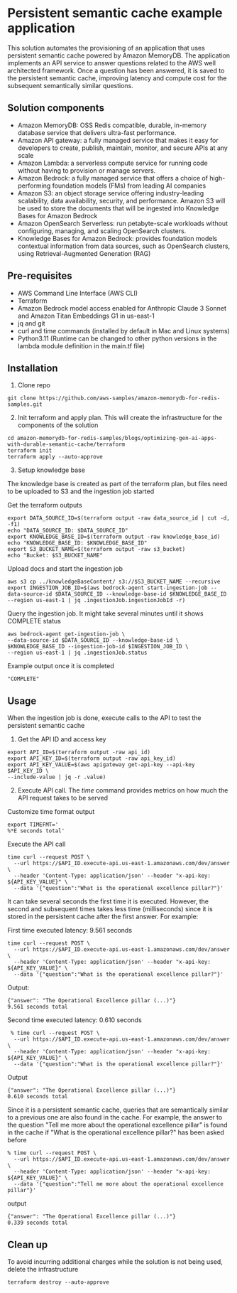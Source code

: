 # Persistent semantic cache example application

This solution automates the provisioning of an application that uses persistent semantic cache powered by Amazon MemoryDB. The application implements an API service to answer questions related to the AWS well architected framework. Once a question has been answered, it is saved to the persistent semantic cache, improving latency and compute cost for the subsequent semantically similar questions.

## Solution components

* Amazon MemoryDB: OSS Redis compatible, durable, in-memory database service that delivers ultra-fast performance. 
* Amazon API gateway: a fully managed service that makes it easy for developers to create, publish, maintain, monitor, and secure APIs at any scale
* Amazon Lambda: a serverless compute service for running code without having to provision or manage servers.
* Amazon Bedrock: a fully managed service that offers a choice of high-performing foundation models (FMs) from leading AI companies
* Amazon S3: an object storage service offering industry-leading scalability, data availability, security, and performance. Amazon S3 will be used to store the documents that will be ingested into Knowledge Bases for Amazon Bedrock
* Amazon OpenSearch Serverless: run petabyte-scale workloads without configuring, managing, and scaling OpenSearch clusters. 
* Knowledge Bases for Amazon Bedrock: provides foundation models contextual information from data sources, such as OpenSearch clusters, using Retrieval-Augmented Generation (RAG)

## Pre-requisites  

* AWS Command Line Interface (AWS CLI)
* Terraform
* Amazon Bedrock model access enabled for Anthropic Claude 3 Sonnet and Amazon Titan Embeddings G1 in us-east-1
* jq and git
* curl and time commands (installed by default in Mac and Linux systems)
* Python3.11 (Runtime can be changed to other python versions in the lambda module definition in the main.tf file)

## Installation

1. Clone repo
```
git clone https://github.com/aws-samples/amazon-memorydb-for-redis-samples.git
```

2. Init terraform and apply plan. This will create the infrastructure for the components of the solution

```
cd amazon-memorydb-for-redis-samples/blogs/optimizing-gen-ai-apps-with-durable-semantic-cache/terraform
terraform init
terraform apply --auto-approve
```

3. Setup knowledge base

The knowledge base is created as part of the terraform plan, but files need to be uploaded to S3 and the ingestion job started

Get the terraform outputs
```
export DATA_SOURCE_ID=$(terraform output -raw data_source_id | cut -d, -f1)
echo "DATA_SOURCE_ID: $DATA_SOURCE_ID"
export KNOWLEDGE_BASE_ID=$(terraform output -raw knowledge_base_id)
echo "KNOWLEDGE_BASE_ID: $KNOWLEDGE_BASE_ID"
export S3_BUCKET_NAME=$(terraform output -raw s3_bucket)
echo "Bucket: $S3_BUCKET_NAME"

```

Upload docs and start the ingestion job
```
aws s3 cp ../knowledgeBaseContent/ s3://$S3_BUCKET_NAME --recursive
export INGESTION_JOB_ID=$(aws bedrock-agent start-ingestion-job --data-source-id $DATA_SOURCE_ID --knowledge-base-id $KNOWLEDGE_BASE_ID --region us-east-1 | jq .ingestionJob.ingestionJobId -r)

```

Query the ingestion job. It might take several minutes until it shows COMPLETE status

```
aws bedrock-agent get-ingestion-job \
--data-source-id $DATA_SOURCE_ID --knowledge-base-id \
$KNOWLEDGE_BASE_ID --ingestion-job-id $INGESTION_JOB_ID \
--region us-east-1 | jq .ingestionJob.status
```

Example output once it is completed

```
"COMPLETE"
```

## Usage

When the ingestion job is done, execute calls to the API to test the persistent semantic cache

1. Get the API ID and access key
```
export API_ID=$(terraform output -raw api_id)
export API_KEY_ID=$(terraform output -raw api_key_id)
export API_KEY_VALUE=$(aws apigateway get-api-key --api-key $API_KEY_ID \
--include-value | jq -r .value)
```

2. Execute API call. The _time_ command provides metrics on how much the API request takes to be served

Customize time format output
```
export TIMEFMT='                   
%*E seconds total'
```

Execute the API call

```
time curl --request POST \
  --url https://$API_ID.execute-api.us-east-1.amazonaws.com/dev/answer \
  --header 'Content-Type: application/json' --header "x-api-key: ${API_KEY_VALUE}" \
  --data '{"question":"What is the operational excellence pillar?"}'
```

It can take several seconds the first time it is executed. However, the second and subsequent times takes less time (milliseconds) since it is stored in the persistent cache after the first answer. For example:

First time executed latency: 9.561 seconds
```
time curl --request POST \    
  --url https://$API_ID.execute-api.us-east-1.amazonaws.com/dev/answer \
  --header 'Content-Type: application/json' --header "x-api-key: ${API_KEY_VALUE}" \
  --data '{"question":"What is the operational excellence pillar?"}'
```

Output:

```
{"answer": "The Operational Excellence pillar (...)"}
9.561 seconds total
```

Second time executed latency: 0.610 seconds
```
 % time curl --request POST \
  --url https://$API_ID.execute-api.us-east-1.amazonaws.com/dev/answer \
  --header 'Content-Type: application/json' --header "x-api-key: ${API_KEY_VALUE}" \
  --data '{"question":"What is the operational excellence pillar?"}'
```

Output
```
{"answer": "The Operational Excellence pillar (...)"}
0.610 seconds total
```

Since it is a persistent semantic cache, queries that are semantically similar to a previous one are also found in the cache. For example, the answer to the question "Tell me more about the operational excellence pillar" is found in the cache if "What is the operational excellence pillar?" has been asked before

```
% time curl --request POST \
  --url https://$API_ID.execute-api.us-east-1.amazonaws.com/dev/answer \
  --header 'Content-Type: application/json' --header "x-api-key: ${API_KEY_VALUE}" \
  --data '{"question":"Tell me more about the operational excellence pillar"}' 
```

output

```
{"answer": "The Operational Excellence pillar (...)"}
0.339 seconds total
```


## Clean up

To avoid incurring additional charges while the solution is not being used, delete the infrastructure

```
terraform destroy --auto-approve
```